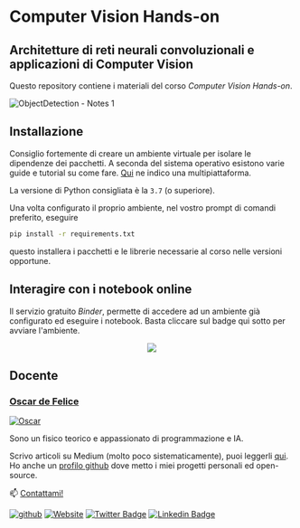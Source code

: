 # Computer Vision Hands-on
## Architetture di reti neurali convoluzionali e applicazioni di Computer Vision

Questo repository contiene i materiali del corso _Computer Vision Hands-on_.

![ObjectDetection - Notes 1](https://user-images.githubusercontent.com/49638680/114857070-242f8680-9de8-11eb-8729-98cc0fa84f1c.png)

## Installazione
Consiglio fortemente di creare un ambiente virtuale per isolare le dipendenze dei pacchetti.
A seconda del sistema operativo esistono varie guide e tutorial su come fare. [Qui](https://packaging.python.org/guides/installing-using-pip-and-virtual-environments/) ne indico una multipiattaforma.

La versione di Python consigliata è la `3.7` (o superiore).

Una volta configurato il proprio ambiente, nel vostro prompt di comandi preferito, eseguire

```bash
pip install -r requirements.txt
```

questo installera i pacchetti e le librerie necessarie al corso nelle versioni opportune.

## Interagire con i notebook online

Il servizio gratuito _Binder_, permette di accedere ad un ambiente già configurato ed eseguire i notebook. Basta cliccare sul badge qui sotto per avviare l'ambiente.

<p align="center">
<a href = "https://mybinder.org/v2/gh/DeepLearningItalia/Computer-Vision-Hands-on/HEAD?urlpath=lab" target="_blank"> <img src="https://mybinder.org/badge_logo.svg"> </a>
</p>


## Docente
### [Oscar de Felice](https://oscar-defelice.github.io/)

<a href="https://oscar-defelice.github.io/" target="_blank" rel="that's me!">![Oscar](https://oscar-defelice.github.io/images/OscarAboutMe.png)</a>

Sono un fisico teorico e appassionato di programmazione e IA.

Scrivo articoli su Medium (molto poco sistematicamente), puoi leggerli [qui](https://oscar-defelice.medium.com/).
Ho anche un [profilo github](https://github.com/oscar-defelice) dove metto i miei progetti personali ed open-source.

📫 [Contattami!](mailto:oscar.defelice@gmail.com)

[![github](https://img.shields.io/github/stars/oscar-defelice?label=GitHub&style=social)](https://github.com/oscar-defelice)
[![Website](https://img.shields.io/badge/oscar--defelice-oscar-orange?style=plastic&logo=netlify&logoColor=informational&link=oscar-defelice.github.io)](https://oscar-defelice.github.io)
[![Twitter Badge](https://img.shields.io/badge/-@OscardeFelice-1ca0f1?style=plastic&labelColor=1ca0f1&logo=twitter&logoColor=white&link=https://twitter.com/oscardefelice)](https://twitter.com/OscardeFelice)
[![Linkedin Badge](https://img.shields.io/badge/-oscardefelice-blue?style=plastic&logo=Linkedin&logoColor=white&link=https://linkedin.com/in/oscar-de-felice-5ab72383/)](https://linkedin.com/in/oscar-de-felice-5ab72383/)
